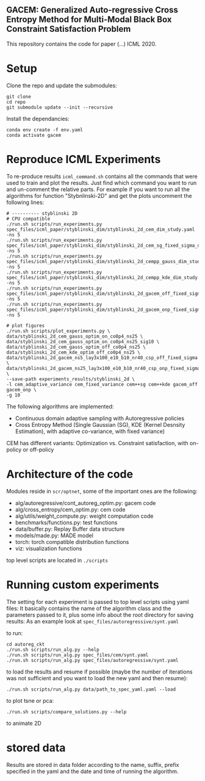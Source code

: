 ## GACEM: Generalized Auto-regressive Cross Entropy Method for Multi-Modal Black Box Constraint Satisfaction Problem

This repository contains the code for paper (...) ICML 2020.

# Setup

Clone the repo and update the submodules:
```
git clone
cd repo
git submodule update --init --recursive
```
Install the dependancies:

```
conda env create -f env.yaml
conda activate gacem
```

# Reproduce ICML Experiments
To re-produce results `icml_command.sh` contains all the commands that were used to train and plot the results.
Just find which command you want to run and un-comment the relative parts.
For example if you want to run all the algorithms for function "Stybnlinski-2D" and get the plots uncomment the following lines:

```
# ---------- styblinski 2D
# CPU compatible
./run.sh scripts/run_experiments.py spec_files/icml_paper/styblinski_dim/styblinski_2d_cem_dim_study.yaml -ns 5
./run.sh scripts/run_experiments.py spec_files/icml_paper/styblinski_dim/styblinski_2d_cem_sg_fixed_sigma_dim_study.yaml -ns 5
./run.sh scripts/run_experiments.py spec_files/icml_paper/styblinski_dim/styblinski_2d_cempp_gauss_dim_study.yaml -ns 5
./run.sh scripts/run_experiments.py spec_files/icml_paper/styblinski_dim/styblinski_2d_cempp_kde_dim_study.yaml -ns 5
./run.sh scripts/run_experiments.py spec_files/icml_paper/styblinski_dim/styblinski_2d_gacem_off_fixed_sigma_dim_study.yaml -ns 5
./run.sh scripts/run_experiments.py spec_files/icml_paper/styblinski_dim/styblinski_2d_gacem_onp_fixed_sigma_dim_study.yaml -ns 5

# plot figures
./run.sh scripts/plot_experiments.py \
data/styblinski_2d_cem_gauss_optim_on_co0p4_ns25 \
data/styblinski_2d_cem_gauss_optim_on_co0p4_ns25_sig10 \
data/styblinski_2d_cem_gauss_optim_off_co0p4_ns25 \
data/styblinski_2d_cem_kde_optim_off_co0p4_ns25 \
data/styblinski_2d_gacem_ns5_lay3x100_e10_b10_nr40_csp_off_fixed_sigma \
data/styblinski_2d_gacem_ns25_lay3x100_e10_b10_nr40_csp_onp_fixed_sigma \
--save-path experiments_results/styblinski_2d \
-l cem_adaptive_variance cem_fixed_variance cem++sg cem++kde gacem_off gacem_onp \
-g 10
```

The following algorithms are implemented:

* Continuous domain adaptive sampling with Autoregressive policies
* Cross Entropy Method (Single Gaussian (SG), KDE (Kernel Desnsity Estimation), with adaptive co-variance, with fixed variance)

CEM has different variants:
Optimization vs. Constraint satisfaction, with on-policy or off-policy

# Architecture of the code
Modules reside in `scr/optnet`, some of the important ones are the following:

* alg/autoregressive/cont_autoreg_optim.py: gacem code
* alg/cross_entropy/cem_optim.py: cem code
* alg/utils/weight_compute.py: weight computation code
* benchmarks/functions.py: test functions
* data/buffer.py: Replay Buffer data structure
* models/made.py: MADE model
* torch: torch compatible distribution functions
* viz: visualization functions

top level scripts are located in `./scripts`

# Running custom experiments

The setting for each experiment is passed to top level scripts using yaml files:
It basically contains the name of the algorithm class and the parameters passed to it, plus some info about the root directory for saving results:
As an example look at `spec_files/autoregressive/synt.yaml`

to run:

```
cd autoreg_ckt
./run.sh scripts/run_alg.py --help
./run.sh scripts/run_alg.py spec_files/cem/synt.yaml
./run.sh scripts/run_alg.py spec_files/autoregressive/synt.yaml
```

to load the results and resume if possible (maybe the number of iterations was not sufficient and you want to load the new yaml and then resume):
```
./run.sh scripts/run_alg.py data/path_to_spec_yaml.yaml --load
```

to plot tsne or pca:
```
./run.sh scripts/compare_solutions.py --help
```

to animate 2D 

# stored data
Results are stored in data folder according to the name, suffix, prefix specified in the yaml and 
the date and time of running the algorithm.

